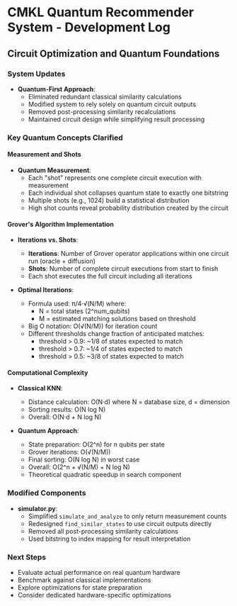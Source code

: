# CMKL Quantum Recommender System - Development Log

## Circuit Optimization and Quantum Foundations

### System Updates
- **Quantum-First Approach**: 
  - Eliminated redundant classical similarity calculations
  - Modified system to rely solely on quantum circuit outputs
  - Removed post-processing similarity recalculations
  - Maintained circuit design while simplifying result processing

### Key Quantum Concepts Clarified

#### Measurement and Shots
- **Quantum Measurement**: 
  - Each "shot" represents one complete circuit execution with measurement
  - Each individual shot collapses quantum state to exactly one bitstring
  - Multiple shots (e.g., 1024) build a statistical distribution
  - High shot counts reveal probability distribution created by the circuit

#### Grover's Algorithm Implementation
- **Iterations vs. Shots**:
  - **Iterations**: Number of Grover operator applications within one circuit run (oracle + diffusion)
  - **Shots**: Number of complete circuit executions from start to finish
  - Each shot executes the full circuit including all iterations

- **Optimal Iterations**:
  - Formula used: π/4·√(N/M) where:
    - N = total states (2^num_qubits)
    - M = estimated matching solutions based on threshold
  - Big O notation: O(√(N/M)) for iteration count
  - Different thresholds change fraction of anticipated matches:
    - threshold > 0.9: ~1/8 of states expected to match
    - threshold > 0.7: ~1/4 of states expected to match
    - threshold > 0.5: ~3/8 of states expected to match

#### Computational Complexity
- **Classical KNN**:
  - Distance calculation: O(N·d) where N = database size, d = dimension
  - Sorting results: O(N log N)
  - Overall: O(N·d + N log N)

- **Quantum Approach**:
  - State preparation: O(2^n) for n qubits per state
  - Grover iterations: O(√(N/M))
  - Final sorting: O(N log N) in worst case
  - Overall: O(2^n + √(N/M) + N log N)
  - Theoretical quadratic speedup in search component

### Modified Components
- **simulator.py**: 
  - Simplified `simulate_and_analyze` to only return measurement counts
  - Redesigned `find_similar_states` to use circuit outputs directly
  - Removed all post-processing similarity calculations
  - Used bitstring to index mapping for result interpretation

### Next Steps
- Evaluate actual performance on real quantum hardware
- Benchmark against classical implementations
- Explore optimizations for state preparation
- Consider dedicated hardware-specific optimizations